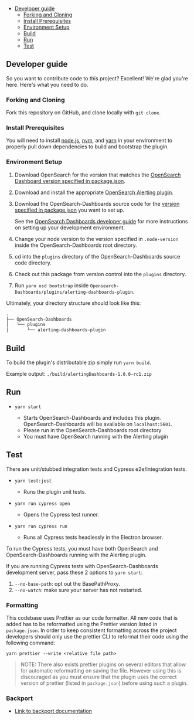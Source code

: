 - [Developer guide](#developer-guide)
  - [Forking and Cloning](#forking-and-cloning)
  - [Install Prerequisites](#install-prerequisites)
  - [Environment Setup](#environment-setup)
  - [Build](#build)
  - [Run](#run)
  - [Test](#test)

## Developer guide

So you want to contribute code to this project? Excellent! We're glad you're here. Here's what you need to do.

### Forking and Cloning

Fork this repository on GitHub, and clone locally with `git clone`.

### Install Prerequisites

You will need to install [node.js](https://nodejs.org/en/), [nvm](https://github.com/nvm-sh/nvm/blob/master/README.md), and [yarn](https://yarnpkg.com/) in your environment to properly pull down dependencies to build and bootstrap the plugin.

### Environment Setup

1. Download OpenSearch for the version that matches the [OpenSearch Dashboard version specified in package.json](./package.json#L9).
1. Download and install the appropriate [OpenSearch Alerting plugin](https://github.com/opensearch-project/alerting).
1. Download the OpenSearch-Dashboards source code for the [version specified in package.json](./package.json#L9) you want to set up.

   See the [OpenSearch Dashboards developer guide](https://github.com/opensearch-project/OpenSearch-Dashboards/blob/main/DEVELOPER_GUIDE.md) for more instructions on setting up your development environment.

1. Change your node version to the version specified in `.node-version` inside the OpenSearch-Dashboards root directory.
1. cd into the `plugins` directory of the OpenSearch-Dashboards source code directory.
1. Check out this package from version control into the `plugins` directory.
1. Run `yarn osd bootstrap` inside `Opensearch-Dashboards/plugins/alerting-dashboards-plugin`.

Ultimately, your directory structure should look like this:

```md
.
├── OpenSearch-Dashboards
│   └── plugins
│       └── alerting-dashboards-plugin
```


## Build

To build the plugin's distributable zip simply run `yarn build`.

Example output: `./build/alertingDashboards-1.0.0-rc1.zip`


## Run

- `yarn start`

  - Starts OpenSearch-Dashboards and includes this plugin. OpenSearch-Dashboards will be available on `localhost:5601`.
  - Please run in the OpenSearch-Dashboards root directory
  - You must have OpenSearch running with the Alerting plugin

## Test
  
  There are unit/stubbed integration tests and Cypress e2e/integration tests.
  
- `yarn test:jest`

  - Runs the plugin unit tests.

- `yarn run cypress open`

  - Opens the Cypress test runner.

- `yarn run cypress run`

  - Runs all Cypress tests headlessly in the Electron browser.

 To run the Cypress tests, you must have both OpenSearch and OpenSearch-Dashboards running with the Alerting plugin.
  
 If you are running Cypress tests with OpenSearch-Dashboards development server, pass these 2 options to `yarn start`: 
  1. `--no-base-path`: opt out the BasePathProxy.
  1. `--no-watch`: make sure your server has not restarted.

### Formatting

This codebase uses Prettier as our code formatter. All new code that is added has to be reformatted using the Prettier version listed in `package.json`. In order to keep consistent formatting across the project developers should only use the prettier CLI to reformat their code using the following command:

```
yarn prettier --write <relative file path>
```

> NOTE: There also exists prettier plugins on several editors that allow for automatic reformatting on saving the file. However using this is discouraged as you must ensure that the plugin uses the correct version of prettier (listed in `package.json`) before using such a plugin.

### Backport

- [Link to backport documentation](https://github.com/opensearch-project/opensearch-plugins/blob/main/BACKPORT.md)